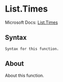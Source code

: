 ---
---

# List.Times

Microsoft Docs: [List.Times](https://docs.microsoft.com/en-us/powerquery-m/list-times)

## Syntax

```powerquery-m
Syntax for this function.
```

## About

About this function.

